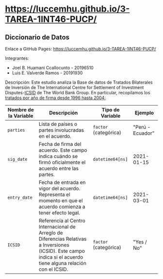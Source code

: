 #  https://luccemhu.github.io/3-TAREA-1INT46-PUCP/

## Diccionario de Datos

Enlace a GitHub Pages: https://luccemhu.github.io/3-TAREA-1INT46-PUCP/

Integrantes:
- Joel B. Huamani Ccallocunto - 20196510
- Luis E. Valverde Ramos - 20191930

Descripción: Este estudio analiza la Base de datos de Tratados Bilaterales de Inversión de The International Centre for Settlement of Investment Disputes-[ICSID](https://icsid.worldbank.org/) de The World Bank Group. En particular, recopilamos los [tratados por año de firma desde 1996 hasta 2004:](https://icsid.worldbank.org/es/recursos/base-de-datos/base-de-datos-de-Tratados-Bilaterales-de-Inversi%C3%B3n)

| Nombre de la Variable                    | Descripción                                                                                                         | Tipo de Variable          | Ejemplo                 |
|------------------------------------------|---------------------------------------------------------------------------------------------------------------------|---------------------------|-------------------------|
| `parties`                                | Lista de países o partes involucradas en el acuerdo.                                                               | `factor` (categórica)    | "Perú - Ecuador"       |
| `sig_date`                               | Fecha de firma del acuerdo. Este campo indica cuándo se firmó oficialmente el acuerdo entre las partes.           | `datetime64[ns]`         | 2021-01-15              |
| `entry_date`                             | Fecha de entrada en vigor del acuerdo. Representa el momento en que el acuerdo comienza a tener efecto legal.     | `datetime64[ns]`         | 2021-03-01              |
| `ICSID`                                  | Referencia al Centro Internacional de Arreglo de Diferencias Relativas a Inversiones (ICSID). Este campo indica si el acuerdo tiene alguna relación con el ICSID. | `factor` (categórica)    | "Yes / No"     |

